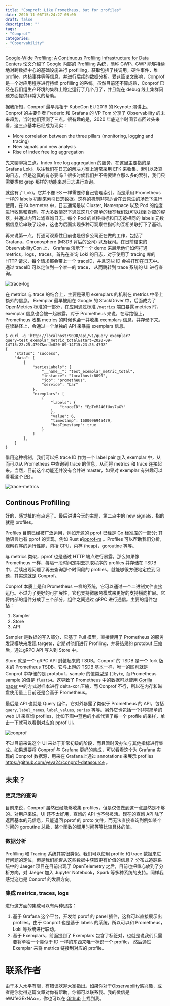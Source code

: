 ```yaml
---
title: "Conprof: Like Prometheus, but for profiles"
date: 2020-11-06T15:24:27-05:00
draft: false 
description: ""
tags:
- "Conprof"
categories: 
- "Observability"
---
```


 [Google-Wide Profiling: A Continuous Profiling Infrastructure for Data Centers](https://research.google/pubs/pub36575/) 论文介绍了 Google 内部的 Profilling 系统，简称 GWP。GWP 能够持续地对跨数据中心的基础设施进行 profilling，获取包括了栈调用，硬件事件，堆 profile，内核事件等等信息，并进行后续的数据分析。受这篇论文影响，Conprof 是一个对应用程序进行持续 profilling 的系统。虽然目前还不算成熟，Conprof 已经在我们组生产环境的集群上稳定运行了几个月了，并且能在 debug 线上集群问题方面提供非常大的帮助。 



据我所知，Conprof 最早亮相于 KubeCon EU 2019 的 Keynote 演讲上。Conprof 的主要作者 Frederic 和 Grafana 的 VP Tom 分享了 Observability 的未来趋势，当时他们预测了三点。很有趣的是，2020 年底这个时间节点回过头来看，这三点基本已经成为现实：

- More correlation between the three pillars (monitoring, logging and tracing)
- New signals and new analysis
- Rise of index free log aggregation



先来聊聊第三点。Index free log aggregation 的服务，在这里主要指的是 Grafana Loki。以往我们在日志的解决方案上通常采用 EFK 来收集、索引以及查询日志，但是这真的有必要吗？很多时候我们并不需要建立那么多的索引，我们只需要类似 grep 那样的功能来对日志进行查询。



就这有了 Loki，它并不像 ES 一样需要你自己管理索引，而是采用 Prometheus 一样的 labels 机制来索引日志数据。这样的机制非常适合在云原生的场景下进行使用，在 Kubernetes 中，日志通常是以 Cluster, Namespace 以及 Pod 的维度进行收集和查询，在大多数情况下通过这几个简单的标签我们就可以找到对应的容器，并通过内容过滤查询日志。每个 Pod 的监控指标和日志被相同的 labels 元数据信息给串联了起来，这也为后面实现多种可观察性指标的互相关联打下了基础。



再来说第一点，打通可观察性目前也是很多公司正在做的工作，包括了 Grafana，Chronosphere (M3DB 背后的公司) 以及我司。在日前结束的 ObservabilityCon 上， Grafana 演示了一个 demo 来展示他们如何打通 metrics，logs，traces。首先在查询 Loki 的日志，对于使用了 tracing 库的 HTTP 请求，每个请求都会带上一个 traceID，并且这些 ID 会被打印在日志中。通过 traceID 可以定位到一个唯一的 trace， 从而跳转到 trace 系统的 UI 进行查询。



![trace-log](/img/conprof/tempo1.png)



在 metrics 与 trace 的结合上，主要是采用 exemplars 的机制在 metrics 中带上额外的信息。 Exemplar 最早被用在 Google 的 StackDriver 中，后面成为了 OpenMetrics 标准的一部分，在应用通过标准 `/metrics` 端口暴露 metrics 时，exemplar 信息也会被一起暴露。对于 Prometheus 来说，在写路径上，Prometheus 收集 metrics 的时候也会一并收集 exemplars 信息，并存储下来。在读路径上，会通过一个单独的 API 来暴露 exemplars 信息。



```
$ curl -g 'http://localhost:9090/api/v1/query_exemplar?query=test_exemplar_metric_total&start=2020-09-14T15:22:25.479Z&end=020-09-14T15:23:25.479Z'
{
    "status": "success",
    "data": [
        {
            "seriesLabels": {
                "__name__": "test_exemplar_metric_total",
                "instance": "localhost:8090",
                "job": "prometheus",
                "service": "bar"
            },
            "exemplars": [
                {
                    "labels": {
                        "traceID": "EpTxMJ40fUus7aGY"
                    },
                    "value": 6,
                    "timestamp": 1600096945479,
                    "hasTimestamp": true
                }
            ]
        },
    ]
}
```



借用这种机制，我们可以把 trace ID 作为一个 label pair 加入 exemplar 中，从而可以从 Prometheus 中查询到 trace 的信息，从而将 metrics 和 trace 连接起来。当然，目前这个功能还并没有合并进 master，如果对 exemplar 有兴趣可以看看这个 [PR](https://github.com/prometheus/prometheus/pull/6635) 。



![trace-metrics](/img/conprof/tempo2.png)



## Continous Profilling

好的，感觉扯的有点远了。最后讲讲今天的主题，第二点中的 new signals，指的就是 profiles。



Profiles 目前已经被广泛运用，例如开源的 pprof 已经是 Go 标准库的一部分; 其他语言也有 pprof 的实现，例如 Rust 的[pprof-rs](https://github.com/tikv/pprof-rs) 。Profiles 可以帮助我们分析，观察程序的运行性能，包括 CPU，内存 (heap)，goroutine 等等。



与 metrics 类似，pprof 也是通过 HTTP 端点进行暴露。那么如果像 Prometheus 一样，每隔一段时间定期去抓取程序的 profiles 并存储在 TSDB 中，后续出现问题了再去查询那个时间段的 profiles，就能够很方便地定位到问题，其实这就是 Conprof。



Conprof 本质上是和 Prometheus 一样的系统，它可以通过一个二进制文件直接运行。不过为了更好的可扩展性，它也支持微服务模式来更好的支持横向扩展。它将内部的组件分成了三个部分，组件之间通过 gRPC 进行通信。主要的组件包括：

1. Sampler
2. Store
3. API

Sampler 是数据的写入部分，它基于 Pull 模型，直接使用了 Prometheus 的服务发现模块来发现 targets，定期对他们进行 Profiling，并将结果的 protobuf 压缩后，通过gRPC API 写入到 Store 中。



Store 就是一个 gRPC API 封装起来的 TSDB。Conprof 的 TSDB 是一个 fork 版本的 Prometheus TSDB。它与上游的 TSDB 基本一样，唯一的区别就是 Conprof 中存储的是 protobuf，sample 的值类型是 `[]byte`, 而 Prometheus sample 的值是 `float64`。这导致了 Prometheus 中的数据可以使用 [Gorilla paper](https://www.vldb.org/pvldb/vol8/p1816-teller.pdf) 中的方式对样本进行 delta-xor 压缩，而 Conprof 不行，所以在内存和磁盘使用量上目前还是会高于 Prometheus。



最后是 API 也就是 Query 组件。它对外暴露了类似于 Prometheus 的 API，包括 `query`, `label_names`, `label_values`, `series` 等等。另外它也包括一个非常简单的 web UI 来查询 profiles，比如下图中蓝色的小点代表了每一个 profile 的采样，单击一下就可以看到对应的 pprof UI。



![conprof](/img/conprof/conprof.png)



不过目前来说这个 UI 来处于非常初级的阶段，而且暂时没办法与其他指标进行集成。如果想要将 Conprof 与 Grafana 更好的集成，可以看看这个为 Grafana 实现的 Conprof 数据源，用来在 Grafana上通过 annotations 来展示 profiles https://github.com/yeya24/conprof-datasource 。



## 未来？

### 更灵活的查询

目前来说，Conprof 虽然已经能够收集 profiles，但是仅仅做到这一点显然是不够的。对用户来说，UI 还不太好用，查询的 API 也不够灵活。现在的查询 API 除了返回基本的元信息，只能返回 pprof 的 proto 文件，而无法直接查询到例如某个时间的 goroutine 总数，某个函数的调用时间等等比较具体的值。



### 数据分析

Profilling 和 Tracing 系统其实很类似。我们可以使用 profile 和 trace 数据来进行问题的定位，但是我们能否从这些数据中获取更有价值的信息？ 分布式追踪系统中的 Jaeger 项目在目前出现了 OpenTelemetry 之后，目前也把重心放到了分析方向，对 Jaeger 加入 Jupyter Notebook，Spark 等多种系统的支持。同样我感觉这也是 Conprof 的发展方向。



### 集成 metrics, traces, logs

进行这方面的集成可以有两种思路：

1. 基于 Grafana 这个平台，开发给 pprof 的 panel 插件，这样可以直接展示出 profiles。由于 Conprof 也是基于 labels 的系统，所以可以和 Prometheus， Loki 等系统进行联动。
2. 基于 Exemplars，前面提到了 Exemplars 包含了标签对，也就是说我们只需要将单独一个类似于 ID 一样的东西来唯一标识一个 profile， 然后通过 Exemplar 来将 metrics 链接到对应的 profile。



# 联系作者

由于本人水平有限，有错误欢迎大家指出。如果你对于Observability感兴趣，或者是你觉得这篇文章对你有帮助，你都可以联系我。我的微信是 eWJfeGExNAo=，你也可以在 [Github](https://github.com/yeya24) 上找到我。